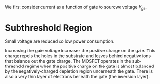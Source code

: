 We first consider current as a function of gate to sourcwe voltage $V_{gs}$.


# Subthreshold Region
Small voltage are reduced so low power consumption. 

Increasing the gate voltage increases the positive charge on the gate. This charge repels the holes in the substrate and leaves behind negative ions that balance out the gate charge. The MOSFET operates in the sub-threshold regime when the positive charge on the gate is almost balanced by the negatively-charged depletion region underneath the gate. There is also a very thin layer of electrons beneath the gate (the inversion
layer). 

